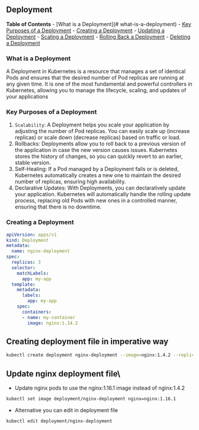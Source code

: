 <h2>Deployment</h2>

**Table of Contents**
    - [What is a Deployment](# what-is-a-deployment)
    - [Key Purposes of a Deployment](#key-purposes-of-a-deployment)
    - [Creating a Deployment](#creating-a-deployment)
    - [Updating a Deployment](#updating-a-deployment)
    - [Scaling a Deployment](#scaling-a-deployment)
    - [Rolling Back a Deployment](#rolling-back-a-deployment)
    - [Deleting a Deployment](#deleting-a-deployment)


### What is a Deployment
A Deployment in Kubernetes is a resource that manages a set of identical Pods and ensures that the desired number of Pod replicas are running at any given time. It is one of the most fundamental and powerful controllers in Kubernetes, allowing you to manage the lifecycle, scaling, and updates of your applications

### Key Purposes of a Deployment
1. `Scalability`:
    A Deployment helps you scale your application by adjusting the number of Pod replicas. You can easily scale up (increase replicas) or scale down (decrease replicas) based on traffic or load.
2. Rollbacks:
    Deployments allow you to roll back to a previous version of the application in case the new version causes issues. Kubernetes stores the history of changes, so you can quickly revert to an earlier, stable version.
3. Self-Healing:
    If a Pod managed by a Deployment fails or is deleted, Kubernetes automatically creates a new one to maintain the desired number of replicas, ensuring high availability.
4. Declarative Updates:
    With Deployments, you can declaratively update your application. Kubernetes will automatically handle the rolling update process, replacing old Pods with new ones in a controlled manner, ensuring that there is no downtime.

### Creating a Deployment
```yaml
apiVersion: apps/v1
kind: Deployment
metadata:
  name: nginx-deployment
spec:
  replicas: 3
  selector:
    matchLabels:
      app: my-app
  template:
    metadata:
      labels:
        app: my-app
    spec:
      containers:
      - name: my-container
        image: nginx:1.14.2
```
## Creating deployment file in imperative way
```bash
kubectl create deployment nginx-deployment --image=nginx:1.4.2 --replicas=3 --dry-run=client -o yaml > nginx-deployment.yaml
```
## Update nginx  deployment file\
- Update  nginx pods to use the nginx:1.16.1 image instead of nginx:1.4.2
```bash
kubectl set image deployment/nginx-deployment nginx=nginx:1.16.1
```
- Alternative you can edit in deployment file
```bash
kubectl edit deployment/nginx-deployment
```
